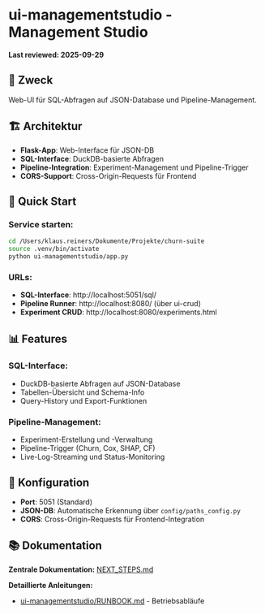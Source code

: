 # ui-managementstudio - Management Studio

**Last reviewed: 2025-09-29**

## 🎯 **Zweck**

Web-UI für SQL-Abfragen auf JSON-Database und Pipeline-Management.

## 🏗️ **Architektur**

- **Flask-App**: Web-Interface für JSON-DB
- **SQL-Interface**: DuckDB-basierte Abfragen
- **Pipeline-Integration**: Experiment-Management und Pipeline-Trigger
- **CORS-Support**: Cross-Origin-Requests für Frontend

## 🚀 **Quick Start**

### **Service starten:**
```bash
cd /Users/klaus.reiners/Dokumente/Projekte/churn-suite
source .venv/bin/activate
python ui-managementstudio/app.py
```

### **URLs:**
- **SQL-Interface**: http://localhost:5051/sql/
- **Pipeline Runner**: http://localhost:8080/ (über ui-crud)
- **Experiment CRUD**: http://localhost:8080/experiments.html

## 📊 **Features**

### **SQL-Interface:**
- DuckDB-basierte Abfragen auf JSON-Database
- Tabellen-Übersicht und Schema-Info
- Query-History und Export-Funktionen

### **Pipeline-Management:**
- Experiment-Erstellung und -Verwaltung
- Pipeline-Trigger (Churn, Cox, SHAP, CF)
- Live-Log-Streaming und Status-Monitoring

## 🔧 **Konfiguration**

- **Port**: 5051 (Standard)
- **JSON-DB**: Automatische Erkennung über `config/paths_config.py`
- **CORS**: Cross-Origin-Requests für Frontend-Integration

## 📚 **Dokumentation**

**Zentrale Dokumentation:** [NEXT_STEPS.md](../NEXT_STEPS.md)

**Detaillierte Anleitungen:**
- [ui-managementstudio/RUNBOOK.md](RUNBOOK.md) - Betriebsabläufe